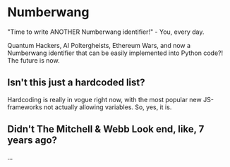 # Numberwang

"Time to write ANOTHER Numberwang identifier!"   -   You, every day.
									
Quantum Hackers, AI Poltergheists, Ethereum Wars, and now a Numberwang identifier
that can be easily implemented into Python code?! The future is now.

## Isn't this just a hardcoded list?

Hardcoding is really in vogue right now, with the most popular new JS-frameworks not actually allowing variables. So, yes, it is.

## Didn't The Mitchell & Webb Look end, like, 7 years ago?

...
